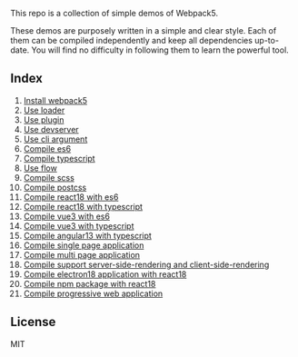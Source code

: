 This repo is a collection of simple demos of Webpack5.

These demos are purposely written in a simple and clear style. Each of them can be compiled independently and keep all dependencies up-to-date. You will find no difficulty in following them to learn the powerful tool.

## Index
1. [Install webpack5](tree/main/demo01)
1. [Use loader](#demo02-use-loader)
1. [Use plugin](#demo03-use-plugin)
1. [Use devserver](#demo04-use-devserver)
1. [Use cli argument](#demo05-use-cli-argument)
1. [Compile es6](#demo06-compile-es6)
1. [Compile typescript](#demo07-compile-typescript)
1. [Use flow](#demo08-use-flow)
1. [Compile scss](#demo09-compile-scss)
1. [Compile postcss](#demo10-compile-postcss)
1. [Compile react18 with es6](#demo11-compile-react18-with-es6)
1. [Compile react18 with typescript](#demo12-compile-react18-with-typescript)
1. [Compile vue3 with es6](#demo13-compile-vue3-with-es6)
1. [Compile vue3 with typescript](#demo14-compile-vue3-with-typescript)
1. [Compile angular13 with typescript](#demo15-compile-angular13-with-typescript)
1. [Compile single page application](#demo16-compile-single-page-application)
1. [Compile multi page application](#demo17-compile-multi-page-application)
1. [Compile support server-side-rendering and client-side-rendering](#demo18-Compile-support-server-side-rendering-and-client-side-rendering)
1. [Compile electron18 application with react18](#demo19-compile-electron18-application-with-react18)
1. [Compile npm package with react18](#demo20-compile-npm-package-with-react18)
1. [Compile progressive web application](#demo21-compile-progressive-web-application)

## License

MIT